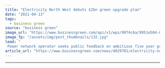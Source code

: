 ```yaml
---
title: "Electricity North West debuts £2bn green upgrade plan"
date: "2021-04-13"
tags: 
  - business green
source: "business green"
image_url: "https://www.businessgreen.com/api/v1/wps/9074c6a/9951e504-80f4-4508-9457-c5aa316d2b94/3/ENW-Samlesbury-107-185x114.jpg"
image_fp: "/assets/img/post_thumbnails/132.jpg"
lead: "
 Power network operator seeks public feedback on ambitious five year green grid investment programme ..."
article_url: "https://www.businessgreen.com/news/4029781/electricity-north-west-debuts-gbp2bn-green-upgrade-plan"
---
```


---
